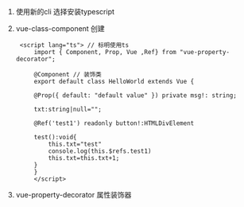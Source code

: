 1. 使用新的cli 选择安装typescript
2. vue-class-component 创建
   
        <script lang="ts"> // 标明使用ts
            import { Component, Prop, Vue ,Ref} from "vue-property-decorator";

            @Component // 装饰类
            export default class HelloWorld extends Vue {

            @Prop({ default: "default value" }) private msg!: string;

            txt:string|null="";

            @Ref('test1') readonly button!:HTMLDivElement

            test():void{  
                this.txt="test"
                console.log(this.$refs.test1)
                this.txt=this.txt+1;    
            }
            }
            </script>
3. vue-property-decorator 属性装饰器
